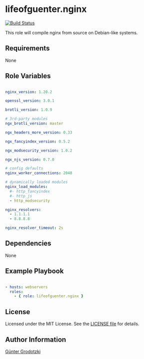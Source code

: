 # lifeofguenter.nginx

[![Build Status](https://travis-ci.com/lifeofguenter/ansible-role-nginx.svg?branch=main)](https://travis-ci.com/lifeofguenter/ansible-role-nginx)

This role will compile nginx from source on Debian-like systems.

## Requirements

None

## Role Variables

```yaml

nginx_version: 1.20.2

openssl_version: 3.0.1

brotli_version: 1.0.9

# 3rd-party modules
ngx_brotli_version: master

ngx_headers_more_version: 0.33

ngx_fancyindex_version: 0.5.2

ngx_modsecurity_version: 1.0.2

ngx_njs_version: 0.7.0

# config defaults
nginx_worker_connections: 2048

# dynamically loaded modules
nginx_load_modules:
  #- http_fancyindex
  #- http_js
  - http_modsecurity

nginx_resolvers:
  - 1.1.1.1
  - 8.8.8.8

nginx_resolver_timeout: 2s
```

## Dependencies

None

## Example Playbook

```yaml

- hosts: webservers
  roles:
    - { role: lifeofguenter.nginx }
```

## License

Licensed under the MIT License. See the [LICENSE file](LICENSE) for details.

## Author Information

[Günter Grodotzki](https://lifeofguenter.de)
